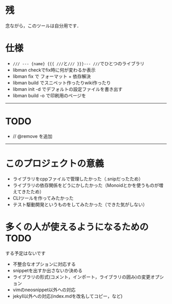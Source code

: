 # 残

念ながら，このツールは自分用です．

# 仕様

* `/// --- {name} {{{ ///`と`/// }}}--- ///`でひとつのライブラリ
* libman checkでfix時に何が変わるか表示
* libman fix で フォーマット + 依存解決
* libman build でスニペット作ったりwiki作ったり
* libman init -d でデフォルトの設定ファイルを書き出す
* libman build -o で印刷用のページを

---

# TODO

* // @remove を追加

---

# このプロジェクトの意義

* ライブラリをcppファイルで管理したかった（.snipだったため）
* ライブラリの依存関係をどうにかしたかった（Monoidとかを使うものが増えてきたため）
* CLIツールを作ってみたかった
* テスト駆動開発というものをしてみたかった（できた気がしない）

# 多くの人が使えるようになるためのTODO

する予定はないです

* 不整合なオプションに対応する
* snippetを出すか出さないか決める
* ライブラリの形式(コメント，インポート，ライブラリの囲み)の変更オプション
* vimのneosnippet以外への対応
* jekyll以外への対応(index.mdを改名してコピー，など)
